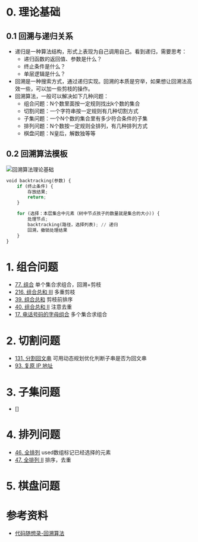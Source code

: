 # 0. 理论基础
## 0.1 回溯与递归关系
- 递归是一种算法结构，形式上表现为自己调用自己。看到递归，需要思考：
  - 递归函数的返回值、参数是什么？
  - 终止条件是什么？
  - 单层逻辑是什么？
- 回溯是一种搜索方式，通过递归实现。回溯的本质是穷举，如果想让回溯法高效一些，可以加一些剪枝的操作。
- 回溯算法，一般可以解决如下几种问题：
  - 组合问题：N个数里面按一定规则找出k个数的集合
  - 切割问题：一个字符串按一定规则有几种切割方式
  - 子集问题：一个N个数的集合里有多少符合条件的子集
  - 排列问题：N个数按一定规则全排列，有几种排列方式
  - 棋盘问题：N皇后，解数独等等

## 0.2 回溯算法模板

![回溯算法理论基础](https://code-thinking-1253855093.file.myqcloud.com/pics/20210130173631174.png)

```python
void backtracking(参数) {
    if (终止条件) {
        存放结果;
        return;
    }

    for (选择：本层集合中元素（树中节点孩子的数量就是集合的大小）) {
        处理节点;
        backtracking(路径，选择列表); // 递归
        回溯，撤销处理结果
    }
}
```

# 1. 组合问题
- [77. 组合](https://leetcode.cn/problems/combinations/submissions/) 单个集合求组合，回溯+剪枝
- [216. 组合总和 III](https://leetcode.cn/problems/combination-sum-iii/submissions/) 多重剪枝
- [39. 组合总和](https://leetcode.cn/problems/combination-sum/submissions/) 剪枝前排序
- [40. 组合总和 II](https://leetcode.cn/problems/combination-sum-ii/submissions/) 注意去重
- [17. 电话号码的字母组合](https://leetcode.cn/problems/letter-combinations-of-a-phone-number/submissions/) 多个集合求组合

# 2. 切割问题
- [131. 分割回文串](https://leetcode.cn/problems/palindrome-partitioning/submissions/) 可用动态规划优化判断子串是否为回文串
- [93. 复原 IP 地址](https://leetcode.cn/problems/restore-ip-addresses/submissions/)

# 3. 子集问题
- []

# 4. 排列问题
- [46. 全排列](https://leetcode.cn/problems/permutations/submissions/) used数组标记已经选择的元素
- [47. 全排列 II](https://leetcode.cn/problems/permutations-ii/submissions/) 排序，去重

# 5. 棋盘问题


# 参考资料
- [代码随想录-回溯算法](https://github.com/NAMZseng/leetcode-master/blob/master/problems/%E5%9B%9E%E6%BA%AF%E7%AE%97%E6%B3%95%E7%90%86%E8%AE%BA%E5%9F%BA%E7%A1%80.md)
